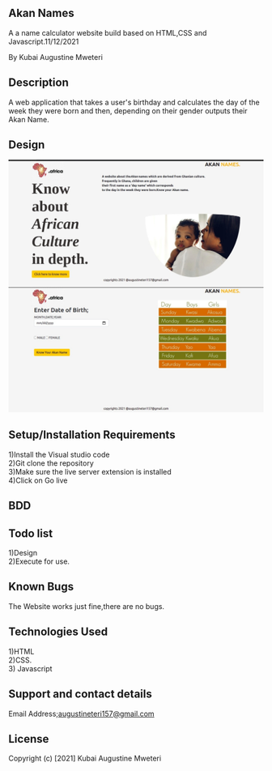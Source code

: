 ## Akan Names
A a name calculator website build based on HTML,CSS and Javascript.11/12/2021

By Kubai Augustine Mweteri

## Description
A web application that takes a user's birthday and calculates the day of the week they were born and then, depending on their gender outputs their Akan Name.
## Design
<img src="images/landingakan.jpeg" alt="landing">
<img src="images/formakan.jpeg" alt="form">


## Setup/Installation Requirements
1)Install the Visual studio code<br>2)Git clone the repository<br>3)Make sure the live server extension is installed<br>4)Click on Go live

## BDD

## Todo list
1)Design<br>2)Execute for use.

## Known Bugs
The Website works just fine,there are no bugs.
## Technologies Used
1)HTML <br>2)CSS.<br>3) Javascript
## Support and contact details
Email Address;augustineteri157@gmail.com

## License
Copyright (c) [2021] Kubai Augustine Mweteri